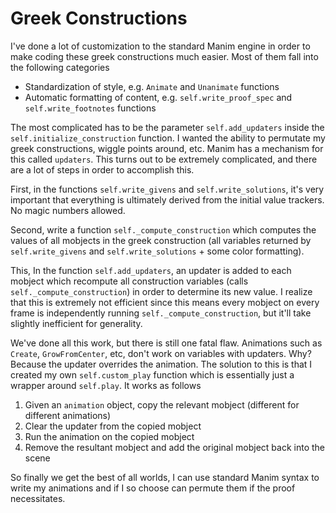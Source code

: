 # Greek Constructions

I've done a lot of customization to the standard Manim engine in order to make coding these greek constructions much easier. Most of them fall into the following categories
- Standardization of style, e.g. `Animate` and `Unanimate` functions
- Automatic formatting of content, e.g. `self.write_proof_spec` and `self.write_footnotes` functions

The most complicated has to be the parameter `self.add_updaters` inside the `self.initialize_construction` function. I wanted the ability to permutate my greek constructions, wiggle points around, etc. Manim has a mechanism for this called `updaters`. This turns out to be extremely complicated, and there are a lot of steps in order to accomplish this.

First, in the functions `self.write_givens` and `self.write_solutions`, it's very important that everything is ultimately derived from the initial value trackers. No magic numbers allowed. 

Second, write a function `self._compute_construction` which computes the values of all mobjects in the greek construction (all variables returned by `self.write_givens` and `self.write_solutions` + some color formatting). 

This, In the function `self.add_updaters`, an updater is added to each mobject which recompute all construction variables (calls `self._compute_construction`) in order to determine its new value. I realize that this is extremely not efficient since this means every mobject on every frame is independently running `self._compute_construction`, but it'll take slightly inefficient for generality. 

We've done all this work, but there is still one fatal flaw. Animations such as `Create`, `GrowFromCenter`, etc, don't work on variables with updaters. Why? Because the updater overrides the animation. The solution to this is that I created my own `self.custom_play` function which is essentially just a wrapper around `self.play`. It works as follows
1. Given an `animation` object, copy the relevant mobject (different for different animations)
2. Clear the updater from the copied mobject
3. Run the animation on the copied mobject
4. Remove the resultant mobject and add the original mobject back into the scene

So finally we get the best of all worlds, I can use standard Manim syntax to write my animations and if I so choose can permute them if the proof necessitates.